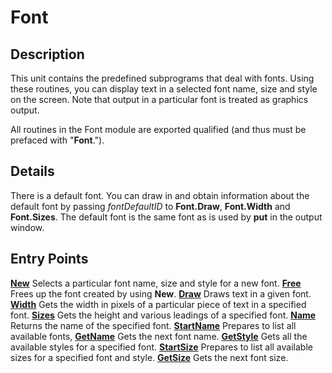 
# Font

## Description
This unit contains the predefined subprograms that deal with fonts. Using these routines, you can display text in a selected font name, size and style on the screen. Note that output in a particular font is treated as graphics output.

All routines in the Font module are exported qualified (and thus must be prefaced with "**Font**.").


## Details
There is a default font. You can draw in and obtain information about the default font by passing _fontDefaultID_ to **Font.Draw**, **Font.Width** and **Font.Sizes**. The default font is the same font as is used by **put** in the output window. 


## Entry Points

[**New**](font_new.html)   Selects a particular font name, size and style for a new font.
[**Free**](font_free.html)   Frees up the font created by using **New**.
[**Draw**](font_draw.html)   Draws text in a given font.
[**Width**](font_width.html)   Gets the width in pixels of a particular piece of text in a specified font.
[**Sizes**](font_sizes.html)   Gets the height and various leadings of a specified font.
[**Name**](font_name.html)   Returns the name of the specified font.
[**StartName**](font_startname.html)   Prepares to list all available fonts,
[**GetName**](font_getname.html)   Gets the next font name.
[**GetStyle**](font_getstyle.html)   Gets all the available styles for a specified font.
[**StartSize**](font_startsize.html)   Prepares to list all available sizes for a specified font and style.
[**GetSize**](font_getsize.html)   Gets the next font size.
